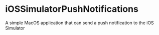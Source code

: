 # iOSSimulatorPushNotifications
A simple MacOS application that can send a push notification to the iOS Simulator
